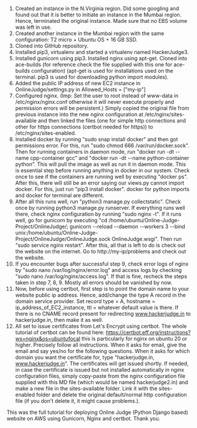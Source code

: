 1. Created an instance in the N.Virginia region. Did some googling and found out that it is better to initiate an instance in the Mumbai region. Hence, terminated the original instance. Made sure that no EBS volume was left in use.
2. Created another instance in the Mumbai region with the same configuration: T2 micro + Ubuntu OS + 16 GB SSD.
3. Cloned into GitHub repository.
4. Installed pip3, virtualenv and started a virtualenv named HackerJudge3.
5. Installed gunicorn using pip3. Installed nginx using apt-get. Cloned into ace-builds (for reference check the file supplied with this one for ace-builds configuration) (apt-get is used for installations used on the terminal. pip3 is used for downloading python import modules).
6. Added the public IP address of new EC2 instance in OnlineJudge/settings.py in Allowed_Hosts = ["my-ip"]
7. Configured nginx. (Imp: Set the user to root instead of www-data in /etc/nginx/nginx.conf otherwise it will never execute properly and permission errors will be persistent.) Simply copied the original file from previous instance into the new nginx configuration at /etc/nginx/sites-available and then linked the files (one for simple http connections and other for https connections (certbot needed for https)) to /etc/nginx/sites-enabled.
8. Installed docker by running "sudo snap install docker" and then got permissions error. For this, run "sudo chmod 666 /var/run/docker.sock". Then for running containers in daemon mode, run "docker run -dt --name cpp-container gcc" and "docker run -dt --name python-container python". This will pull the image as well as run it in daemon mode. This is essential step before running anything in docker in our system. Check once to see if the containers are running well by executing "docker ps". After this, there will still be an error saying our views.py cannot import docker. For this, just run "pip3 install docker". docker for python imports and docker for terminal are different.
9. After all this runs well, run "python3 manage.py collectstatic". Check once by running python3 manage.py runserver. If everything runs well there, check nginx configuration by running "sudo nginx -t". If it runs well, go for gunicorn by executing "cd /home/ubuntu/Online-Judge-Project/OnlineJudge/; gunicorn --reload --daemon --workers 3 --bind unix:/home/ubuntu/Online-Judge-Project/OnlineJudge/OnlineJudge.sock OnlineJudge.wsgi". Then run "sudo service nginx restart". After this, all that is left to do is check out the website on the internet. Go to http://my-ip/problems and check out the website.
10. If you encounter bugs after successful step 9, check error logs of nginx by "sudo nano /var/log/nginx/error.log" and access logs by checking "sudo nano /var/log/nginx/access.log". If that is fine, recheck the steps taken in step 7, 8, 9. Mostly all errors should be vanished by now.
11. Now, before using certbot, first step is to point the domain name to your website public ip address. Hence, add/change the type A record in the domain service provider. Set record type = A, hostname = ip_address_of_EC2_instance, ttl = whatever default value is there. If there is no CNAME record present for redirecting www.hackerjudge.in to hackerjudge.in, then make it as well.
12. All set to issue certificates from Let's Encrypt using certbot. The whole tutorial of certbot can be found here: https://certbot.eff.org/instructions?ws=nginx&os=ubuntufocal this is particularly for nginx on ubuntu 20 or higher. Precisely follow all instructions. When it asks for email, give the email and say yes/no for the following questions. When it asks for which domain you want the certificate for, type "hackerjudge.in, www.hackerjudge.in". The certificates will get issued shortly. If needed, in case the certificate is issued but not installed automatically in nginx configuration files, simply copy-paste from the nginx configuration file supplied with this MD file (which would be named hackerjudge2.in) and make a new file in the sites-available folder. Link it with the sites-enabled folder and delete the original default/normal http configuration file (if you don't delete it, it might cause problems.). 

This was the full tutorial for deploying Online Judge (Python Django based) website on AWS using Gunicorn, Nginx and certbot. Thank you.